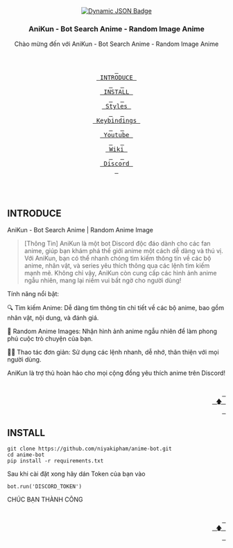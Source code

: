 <div align = center>
    <a href="https://discord.gg/AYbJ9MJez7">
<img alt="Dynamic JSON Badge" src="https://cdn.discordapp.com/attachments/1294085129882304522/1294103121336733829/empty.png?ex=6709caf3&is=67087973&hm=fff8775cc56a51cf725b614533c48158d7f28cd4f9024bc1d08654573e8c5470&">
    </a>
</div>
  <h3 align="center">AniKun - Bot Search Anime - Random Image Anime</h3>

  <p align="center">
    Chào mừng đến với AniKun - Bot Search Anime - Random Image Anime</p>

<div align="center">
<br>

  <a href="#INTRODUCE"><kbd> <br> INTRODUCE <br> </kbd></a>&ensp;&ensp;
  <a href="#INSTALL"><kbd> <br> INSTALL <br> </kbd></a>&ensp;&ensp;
  <a href="#styles"><kbd> <br> Styles <br> </kbd></a>&ensp;&ensp;
  <a href="#keybindings"><kbd> <br> Keybindings <br> </kbd></a>&ensp;&ensp;
  <a href="https://www.youtube.com/watch?v=2rWqdKU1vu8&list=PLt8rU_ebLsc5yEHUVsAQTqokIBMtx3RFY&index=1"><kbd> <br> Youtube <br> </kbd></a>&ensp;&ensp;
  <a href="https://github.com/prasanthrangan/hyprdots/wiki"><kbd> <br> Wiki <br> </kbd></a>&ensp;&ensp;
  <a href="https://discord.gg/qWehcFJxPa"><kbd> <br> Discord <br> </kbd></a>

  </div><br><br>

## INTRODUCE
AniKun - Bot Search Anime | Random Anime Image

> [Thông Tin]
> AniKun là một bot Discord độc đáo dành cho các fan anime, giúp bạn khám phá thế giới anime một cách dễ dàng và thú vị. Với AniKun, bạn có thể nhanh chóng tìm kiếm thông tin về các bộ anime, nhân vật, và series yêu thích thông qua các lệnh tìm kiếm mạnh mẽ. Không chỉ vậy, AniKun còn cung cấp các hình ảnh anime ngẫu nhiên, mang lại niềm vui bất ngờ cho người dùng!

Tính năng nổi bật:

🔍 Tìm kiếm Anime: Dễ dàng tìm thông tin chi tiết về các bộ anime, bao gồm nhân vật, nội dung, và đánh giá.

📸 Random Anime Images: Nhận hình ảnh anime ngẫu nhiên để làm phong phú cuộc trò chuyện của bạn.

🧑‍💻 Thao tác đơn giản: Sử dụng các lệnh nhanh, dễ nhớ, thân thiện với mọi người dùng.

AniKun là trợ thủ hoàn hảo cho mọi cộng đồng yêu thích anime trên Discord!

<div align="right">
  <br>
  <a href="#-design-by-t2"><kbd> <br> 🡅 <br> </kbd></a>
</div>

## INSTALL 
```shell
git clone https://github.com/niyakipham/anime-bot.git
cd anime-bot
pip install -r requirements.txt
```

Sau khi cài đặt xong hãy dán Token của bạn vào 

```shell
bot.run('DISCORD_TOKEN')
```
CHÚC BẠN THÀNH CÔNG

<div align="right">
  <br>
  <a href="#-design-by-t2"><kbd> <br> 🡅 <br> </kbd></a>
</div>

